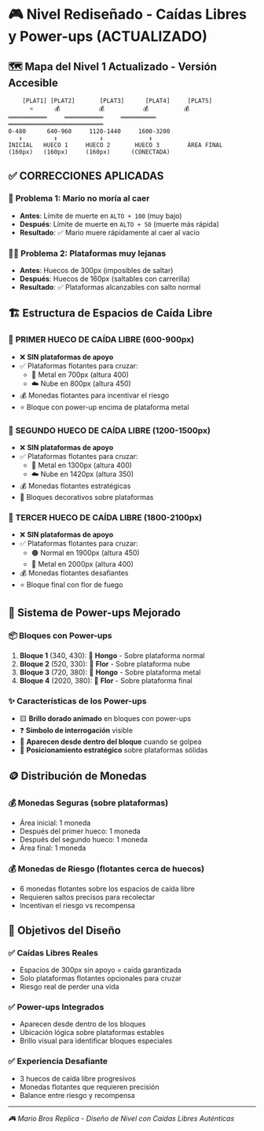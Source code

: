 # 🎮 Nivel Rediseñado - Caídas Libres y Power-ups (ACTUALIZADO)

## 🗺️ **Mapa del Nivel 1 Actualizado - Versión Accesible**

```
    [PLAT1] [PLAT2]       [PLAT3]      [PLAT4]     [PLAT5]
      ⭐      💰           💰           💰          💰
═══════════     ═══════════     ══════════     ═══════════════════════════
0-480      640-960     1120-1440     1600-3200
   ↕         ↕            ↕             ↕
INICIAL   HUECO 1     HUECO 2       HUECO 3        ÁREA FINAL
(160px)   (160px)     (160px)      (CONECTADA)
```

## ✅ **CORRECCIONES APLICADAS**

### 🚨 **Problema 1: Mario no moría al caer**
- **Antes**: Límite de muerte en `ALTO + 100` (muy bajo)
- **Después**: Límite de muerte en `ALTO + 50` (muerte más rápida)
- **Resultado**: ✅ Mario muere rápidamente al caer al vacío

### 🏃‍♂️ **Problema 2: Plataformas muy lejanas**
- **Antes**: Huecos de 300px (imposibles de saltar)
- **Después**: Huecos de 160px (saltables con carrerilla)
- **Resultado**: ✅ Plataformas alcanzables con salto normal

## 🏗️ **Estructura de Espacios de Caída Libre**

### 📍 **PRIMER HUECO DE CAÍDA LIBRE (600-900px)**
- ❌ **SIN plataformas de apoyo**
- ✅ Plataformas flotantes para cruzar:
  - 🔩 Metal en 700px (altura 400)
  - ☁️ Nube en 800px (altura 450)
- 💰 Monedas flotantes para incentivar el riesgo
- ⭐ Bloque con power-up encima de plataforma metal

### 📍 **SEGUNDO HUECO DE CAÍDA LIBRE (1200-1500px)**
- ❌ **SIN plataformas de apoyo**
- ✅ Plataformas flotantes para cruzar:
  - 🔩 Metal en 1300px (altura 400)
  - ☁️ Nube en 1420px (altura 350)
- 💰 Monedas flotantes estratégicas
- 🧱 Bloques decorativos sobre plataformas

### 📍 **TERCER HUECO DE CAÍDA LIBRE (1800-2100px)**
- ❌ **SIN plataformas de apoyo**
- ✅ Plataformas flotantes para cruzar:
  - 🟤 Normal en 1900px (altura 450)
  - 🔩 Metal en 2000px (altura 400)
- 💰 Monedas flotantes desafiantes
- ⭐ Bloque final con flor de fuego

## 🎁 **Sistema de Power-ups Mejorado**

### 📦 **Bloques con Power-ups**
1. **Bloque 1** (340, 430): 🍄 **Hongo** - Sobre plataforma normal
2. **Bloque 2** (520, 330): 🌸 **Flor** - Sobre plataforma nube
3. **Bloque 3** (720, 380): 🍄 **Hongo** - Sobre plataforma metal
4. **Bloque 4** (2020, 380): 🌸 **Flor** - Sobre plataforma final

### ✨ **Características de los Power-ups**
- 🟨 **Brillo dorado animado** en bloques con power-ups
- ❓ **Símbolo de interrogación** visible
- 📍 **Aparecen desde dentro del bloque** cuando se golpea
- 🎯 **Posicionamiento estratégico** sobre plataformas sólidas

## 🪙 **Distribución de Monedas**

### 💰 **Monedas Seguras** (sobre plataformas)
- Área inicial: 1 moneda
- Después del primer hueco: 1 moneda
- Después del segundo hueco: 1 moneda
- Área final: 1 moneda

### 💰 **Monedas de Riesgo** (flotantes cerca de huecos)
- 6 monedas flotantes sobre los espacios de caída libre
- Requieren saltos precisos para recolectar
- Incentivan el riesgo vs recompensa

## 🎯 **Objetivos del Diseño**

### ✅ **Caídas Libres Reales**
- Espacios de 300px sin apoyo = caída garantizada
- Solo plataformas flotantes opcionales para cruzar
- Riesgo real de perder una vida

### ✅ **Power-ups Integrados**
- Aparecen desde dentro de los bloques
- Ubicación lógica sobre plataformas estables
- Brillo visual para identificar bloques especiales

### ✅ **Experiencia Desafiante**
- 3 huecos de caída libre progresivos
- Monedas flotantes que requieren precisión
- Balance entre riesgo y recompensa

---
*🎮 Mario Bros Replica - Diseño de Nivel con Caídas Libres Auténticas*